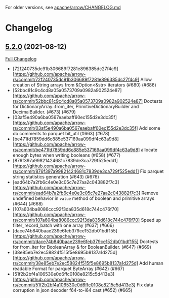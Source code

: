 <!---
  Licensed to the Apache Software Foundation (ASF) under one
  or more contributor license agreements.  See the NOTICE file
  distributed with this work for additional information
  regarding copyright ownership.  The ASF licenses this file
  to you under the Apache License, Version 2.0 (the
  "License"); you may not use this file except in compliance
  with the License.  You may obtain a copy of the License at

    http://www.apache.org/licenses/LICENSE-2.0

  Unless required by applicable law or agreed to in writing,
  software distributed under the License is distributed on an
  "AS IS" BASIS, WITHOUT WARRANTIES OR CONDITIONS OF ANY
  KIND, either express or implied.  See the License for the
  specific language governing permissions and limitations
  under the License.
-->

For older versions, see [apache/arrow/CHANGELOG.md](https://github.com/apache/arrow/blob/master/CHANGELOG.md)

# Changelog

## [5.2.0](https://github.com/apache/arrow-rs/tree/5.2.0) (2021-08-12)

[Full Changelog](https://github.com/apache/arrow-rs/compare/5.1.0...5.2.0)

* [72f240735dc91b306689f7281e896385dc27f4c9][https://github.com/apache/arrow-rs/commit/72f240735dc91b306689f7281e896385dc27f4c9] Allow creation of String arrays from &Option<&str> iterators (#680) (#686)
* [52bbc81c9c4cd8a05a0573709a0982a902524e87][https://github.com/apache/arrow-rs/commit/52bbc81c9c4cd8a05a0573709a0982a902524e87] Doctests for DictionaryArray::from_iter, PrimitiveDictionaryBuilder and DecimalBuilder. (#673) (#679)
* [03af5e490a6ba0567eaebaff60ec155d2e3dc35f][https://github.com/apache/arrow-rs/commit/03af5e490a6ba0567eaebaff60ec155d2e3dc35f] Add some do comments to parquet bit_util (#663) (#678)
* [be471fd7859dd6c885e537169aa099df4c63a9d8][https://github.com/apache/arrow-rs/commit/be471fd7859dd6c885e537169aa099df4c63a9d8] allocate enough bytes when writing booleans (#658) (#677)
* [876f397a99821424681c7839de3ca729f525edd1][https://github.com/apache/arrow-rs/commit/876f397a99821424681c7839de3ca729f525edd1] Fix parquet string statistics generation (#643) (#676)
* [ead64b7a2fb6c4e0e3c05c7e27aa2c043882f7c3][https://github.com/apache/arrow-rs/commit/ead64b7a2fb6c4e0e3c05c7e27aa2c043882f7c3] Remove undefined behavior in `value` method of boolean and primitive arrays (#644) (#668)
* [107a604ba8086ccc92f3da835d618c744c476f70][https://github.com/apache/arrow-rs/commit/107a604ba8086ccc92f3da835d618c744c476f70] Speed up filter_record_batch with one array (#637) (#666)
* [dace74b840baae239e6feb379ce152db01bdf155][https://github.com/apache/arrow-rs/commit/dace74b840baae239e6feb379ce152db01bdf155] Doctests for from_iter for BooleanArray & for BooleanBuilder. (#647) (#669)
* [38e85eb7e2ec58824f515f5e8695b8137a1d275d][https://github.com/apache/arrow-rs/commit/38e85eb7e2ec58824f515f5e8695b8137a1d275d] Add human readable Format for parquet ByteArray (#642) (#667)
* [51f2b2bf4a106530e0d6ffc0108e8215c5d413e3][https://github.com/apache/arrow-rs/commit/51f2b2bf4a106530e0d6ffc0108e8215c5d413e3] Fix data corruption in json decoder f64-to-i64 cast (#652) (#665)
